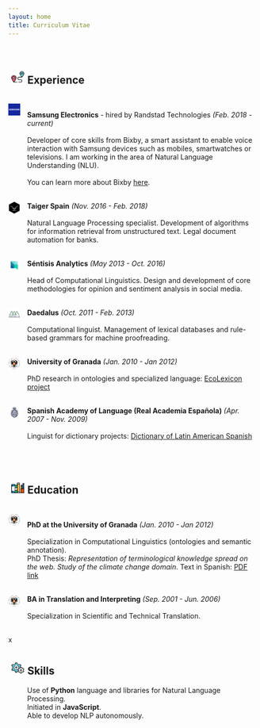 ```yaml
---
layout: home
title: Curriculum Vitae
---
```



<style>

img {
	vertical-align:bottom;
}
</style>

[comment]: Experience

<br />
<h2><img src = 'assets/pins.svg' style="width:1.6rem;margin:0.4rem"/>Experience</h2>
<br />




<img src = 'assets/companies/samsung.png' style="float:left;width:1.5rem;margin-right:0.3rem;"/>
<p style="margin-left:38px;">
	<b>Samsung Electronics</b> - hired by Randstad Technologies <i>(Feb. 2018 - current)</i><br /><br />
	Developer of core skills from Bixby, a smart assistant to enable voice interaction with Samsung devices such as mobiles, smartwatches or televisions. I am working in the area of Natural Language Understanding (NLU). 
	<br/><br/>
	You can learn more about Bixby <a href="https://bixbydevelopers.com" target="_blank">here</a>.
	<br/><br/>
</p>


<img src = 'assets/companies/taiger.png' style="float:left;width:1.5rem;margin-right:0.3rem;"/>
<p style="margin-left:38px;">
	<b>Taiger Spain</b> <i>(Nov. 2016 - Feb. 2018)</i><br /><br />
	Natural Language Processing specialist. Development of algorithms for information retrieval from unstructured text. Legal document automation for banks.
	<br/><br/>
</p>


<img src = 'assets/companies/sentisis.png' style="float:left;width:1.5rem;margin-right:0.3rem;"/>
<p style="margin-left:38px;">
	<b>Séntisis Analytics</b> <i>(May 2013 - Oct. 2016)</i><br /><br />
	Head of Computational Linguistics. Design and development of core methodologies for opinion and sentiment analysis in social media.
	<br/><br/>
</p>


<img src = 'assets/companies/daedalus.jpeg' style="float:left;width:1.5rem;margin-right:0.3rem;"/>
<p style="margin-left:38px;">
	<b>Daedalus</b> <i>(Oct. 2011 - Feb. 2013)</i><br /><br />
	Computational linguist. Management of lexical databases and rule-based grammars for machine proofreading.
	<br/><br/>
</p>


<img src = 'assets/companies/ugr.png' style="float:left;width:1.5rem;margin-right:0.3rem;"/>
<p style="margin-left:38px;">
	<b>University of Granada</b> <i>(Jan. 2010 - Jan 2012)</i><br /><br />
	PhD research in ontologies and specialized language: <a href="http://ecolexicon.ugr.es/en/index.htm" target="_blank">EcoLexicon project</a>
	<br/><br/>
</p>

<img src = 'assets/companies/rae.jpeg' style="float:left;width:1.5rem;margin-right:0.3rem;"/>
<p style="margin-left:38px;">
	<b>Spanish Academy of Language (Real Academia Española)</b> <i>(Apr. 2007 - Nov. 2009)</i><br /><br />
	Linguist for dictionary projects: <a href="http://lema.rae.es/damer/" target="_blank">Dictionary of Latin American Spanish</a>
	<br/><br/>
</p>



[comment]: Education


<br />
<h2><img src = 'assets/libro.jpg' style="width:1.6rem;margin:0.4rem"/>Education</h2>
<br />


<img src = 'assets/companies/ugr.png' style="float:left;width:1.5rem;margin-right:0.3rem;"/>
<p style="margin-left:38px;">
	<b>PhD at the University of Granada</b> <i>(Jan. 2010 - Jan 2012)</i><br /><br />
	Specialization in Computational Linguistics (ontologies and semantic annotation). <br />PhD Thesis: <i>Representation of terminological knowledge spread on the web. Study of the climate change domain</i>. Text in Spanish: <a href="https://www.google.com/url?sa=t&rct=j&q=&esrc=s&source=web&cd=1&ved=2ahUKEwiRgejS7NHoAhWGxoUKHZcMD0sQFjAAegQIAxAB&url=https%3A%2F%2Fhera.ugr.es%2Ftesisugr%2F20745539.pdf&usg=AOvVaw3jbJ-I166fkwMiQRaWv0i9" target="_blank">PDF link</a>
	<br/><br/>
</p>

<img src = 'assets/companies/ugr.png' style="float:left;width:1.5rem;margin-right:0.3rem;"/>
<p style="margin-left:38px;">
	<b>BA in Translation and Interpreting</b> <i>(Sep. 2001 - Jun. 2006)</i><br /><br />
	Specialization in Scientific and Technical Translation.
	<br/><br/>
</p>
x


[comment]: Skills

<br />
<h2><img src = 'assets/engranaje.png' style="width:1.6rem;margin:0.4rem"/>Skills</h2>

<p style="margin-left:38px;">
	Use of <b>Python</b> language and libraries for Natural Language Processing.<br />
	Initiated in <b>JavaScript</b>.<br />
	Able to develop NLP autonomously.<br />
	<br/><br/>
</p>

<br/><br/>
